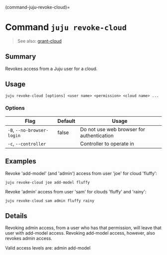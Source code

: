(command-juju-revoke-cloud)=
# Command `juju revoke-cloud`
> See also: [grant-cloud](#grant-cloud)

## Summary
Revokes access from a Juju user for a cloud.

## Usage
```juju revoke-cloud [options] <user name> <permission> <cloud name> ...```

### Options
| Flag | Default | Usage |
| --- | --- | --- |
| `-B`, `--no-browser-login` | false | Do not use web browser for authentication |
| `-c`, `--controller` |  | Controller to operate in |

## Examples

Revoke 'add-model' (and 'admin') access from user 'joe' for cloud 'fluffy':

    juju revoke-cloud joe add-model fluffy

Revoke 'admin' access from user 'sam' for clouds 'fluffy' and 'rainy':

    juju revoke-cloud sam admin fluffy rainy



## Details
Revoking admin access, from a user who has that permission, will leave
that user with add-model access. Revoking add-model access, however, also revokes
admin access.

Valid access levels are:
    admin
    add-model